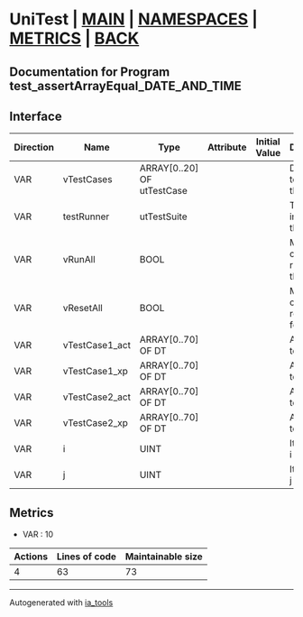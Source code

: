 # UniTest | [MAIN] | [NAMESPACES] | [METRICS] | [BACK]  

## Documentation for Program test_assertArrayEqual_DATE_AND_TIME  

## Interface  

| Direction | Name | Type | Attribute | Initial Value | Documentation |
| --------- | ---- | ---- | --------- | ------------- | ------------- |
| VAR | vTestCases | ARRAY[0..20] OF utTestCase |  |  | Definition of all test cases for this POU |  
| VAR | testRunner | utTestSuite |  |  | Test Suite fb instance to run the tests |  
| VAR | vRunAll | BOOL |  |  | Manual command to run all tests for this POU |  
| VAR | vResetAll | BOOL |  |  | Manual command to reset all tests for this POU |  
| VAR | vTestCase1_act | ARRAY[0..70] OF DT |  |  | Array data 1 of test case 1 |  
| VAR | vTestCase1_xp | ARRAY[0..70] OF DT |  |  | Array data 2 of test case 1 |  
| VAR | vTestCase2_act | ARRAY[0..70] OF DT |  |  | Array data 3 of test case 2 |  
| VAR | vTestCase2_xp | ARRAY[0..70] OF DT |  |  | Array data 4 of test case 2 |  
| VAR | i | UINT |  |  | Iterator variable i |  
| VAR | j | UINT |  |  | Iterator variable j |  


## Metrics  

- VAR : 10

| Actions | Lines of code | Maintainable size |
| ------- | ------------- | ----------------- |
| 4 | 63 | 73 |

---
Autogenerated with [ia_tools](https://github.com/tkucic/ia_tools)  

[MAIN]: ../../../../index.md
[NAMESPACES]: ../../nsList.md
[METRICS]: ../../../metrics.md
[BACK]: ../nsMain.md
